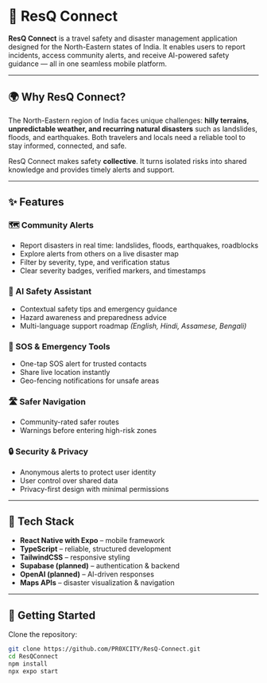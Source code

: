 # 🚨 ResQ Connect

**ResQ Connect** is a travel safety and disaster management application designed for the North-Eastern states of India. It enables users to report incidents, access community alerts, and receive AI-powered safety guidance — all in one seamless mobile platform.

---

## 🌍 Why ResQ Connect?

The North-Eastern region of India faces unique challenges: **hilly terrains, unpredictable weather, and recurring natural disasters** such as landslides, floods, and earthquakes. Both travelers and locals need a reliable tool to stay informed, connected, and safe.  

ResQ Connect makes safety **collective**. It turns isolated risks into shared knowledge and provides timely alerts and support.

---

## ✨ Features

### 🗺️ Community Alerts
- Report disasters in real time: landslides, floods, earthquakes, roadblocks  
- Explore alerts from others on a live disaster map  
- Filter by severity, type, and verification status  
- Clear severity badges, verified markers, and timestamps  

### 🤖 AI Safety Assistant
- Contextual safety tips and emergency guidance  
- Hazard awareness and preparedness advice  
- Multi-language support roadmap *(English, Hindi, Assamese, Bengali)*  

### 🚨 SOS & Emergency Tools
- One-tap SOS alert for trusted contacts  
- Share live location instantly  
- Geo-fencing notifications for unsafe areas  

### 🛣️ Safer Navigation
- Community-rated safer routes  
- Warnings before entering high-risk zones  

### 🔒 Security & Privacy
- Anonymous alerts to protect user identity  
- User control over shared data  
- Privacy-first design with minimal permissions  

---

## 📱 Tech Stack
- **React Native with Expo** – mobile framework  
- **TypeScript** – reliable, structured development  
- **TailwindCSS** – responsive styling  
- **Supabase (planned)** – authentication & backend  
- **OpenAI (planned)** – AI-driven responses  
- **Maps APIs** – disaster visualization & navigation  

---

## 🚀 Getting Started

Clone the repository:

```bash
git clone https://github.com/PR0XCITY/ResQ-Connect.git
cd ResQConnect
npm install
npx expo start

